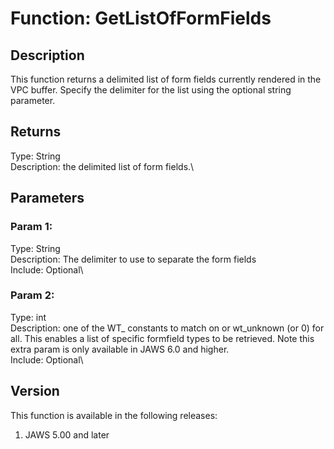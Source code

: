 # Function: GetListOfFormFields

## Description

This function returns a delimited list of form fields currently rendered
in the VPC buffer. Specify the delimiter for the list using the optional
string parameter.

## Returns

Type: String\
Description: the delimited list of form fields.\

## Parameters

### Param 1:

Type: String\
Description: The delimiter to use to separate the form fields\
Include: Optional\

### Param 2:

Type: int\
Description: one of the WT\_ constants to match on or wt_unknown (or 0)
for all. This enables a list of specific formfield types to be
retrieved. Note this extra param is only available in JAWS 6.0 and
higher.\
Include: Optional\

## Version

This function is available in the following releases:

1.  JAWS 5.00 and later
